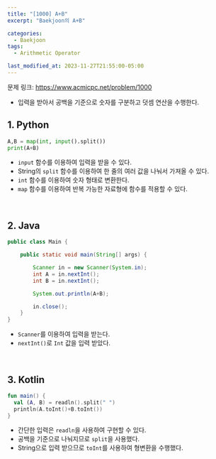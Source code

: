 ```yaml
---
title: "[1000] A+B"
excerpt: "Baekjoon의 A+B"

categories:
  - Baekjoon
tags:
  - Arithmetic Operator

last_modified_at: 2023-11-27T21:55:00-05:00
---
```


문제 링크: https://www.acmicpc.net/problem/1000

- 입력을 받아서 공백을 기준으로 숫자를 구분하고 덧셈 연산을 수행한다.

## 1. Python

```python
A,B = map(int, input().split())
print(A+B)
```

- `input` 함수를 이용하여 입력을 받을 수 있다.
- String의 `split` 함수를 이용하여 한 줄의 여러 값을 나눠서 가져올 수 있다.
- `int` 함수를 이용하여 숫자 형태로 변환한다.
- `map` 함수를 이용하여 반복 가능한 자료형에 함수를 적용할 수 있다.

<br>

## 2. Java

```java
public class Main {

	public static void main(String[] args) {

		Scanner in = new Scanner(System.in);
		int A = in.nextInt();
		int B = in.nextInt();

		System.out.println(A+B);

		in.close();
	}
}
```

- `Scanner`를 이용하여 입력을 받는다.
- `nextInt()`로 `Int` 값을 입력 받았다.

<br>

## 3. Kotlin

```kotlin
fun main() {
  val (A, B) = readln().split(" ")
  println(A.toInt()+B.toInt())
}
```

- 간단한 입력은 `readln`을 사용하여 구현할 수 있다.
- 공백을 기준으로 나눠지므로 `split`을 사용했다.
- String으로 입력 받으므로 `toInt`를 사용하여 형변환을 수행했다.
